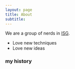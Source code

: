 ```yaml
---
layout: page
title: About
subtitle:  
---
```


We are a group of nerds in [ISG](http://isg.ics.uci.edu/).

- Love new techniques
- Love new ideas

### my history
